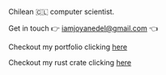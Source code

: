 Chilean 🇨🇱 computer scientist.

Get in touch 👉 iamjoyanedel@gmail.com 👈

Checkout my portfolio clicking [here](https://joyanedel.vercel.app/)

Checkout my rust crate clicking [here](https://crates.io/crates/rust-decouple)
